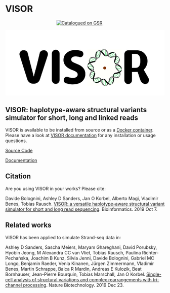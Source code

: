 # VISOR

<div style="width: 180px; margin: 0 auto;"><a href="http://popmodels.cancercontrol.cancer.gov/gsr/"><img src="http://popmodels.cancercontrol.cancer.gov/gsr/static/img/gsr_tile.jpg" alt="Catalogued on GSR" width="180" height="60" /></a></div>

![alt text](VISOR.png)

## VISOR: haplotype-aware structural variants simulator for short, long and linked reads

VISOR is available to be installed from source or as a [Docker container](https://hub.docker.com/r/davidebolo1993/visor).
Please have a look at [VISOR documentation](https://davidebolo1993.github.io/visordoc/) for any installation or usage questions.

[Source Code](https://github.com/davidebolo1993/VISOR/tree/master/VISOR)

[Documentation](https://davidebolo1993.github.io/visordoc/)

## Citation

Are you using VISOR in your works? Please cite:

Davide Bolognini, Ashley D Sanders, Jan O Korbel, Alberto Magi, Vladimir Benes, Tobias Rausch.
[VISOR: a versatile haplotype-aware structural variant simulator for short and long read sequencing](https://academic.oup.com/bioinformatics/article/doi/10.1093/bioinformatics/btz719/5582674/).
Bioinformatics. 2019 Oct 7.

## Related works

VISOR has been applied to simulate Strand-seq data in:

Ashley D Sanders, Sascha Meiers, Maryam Ghareghani, David Porubsky, Hyobin Jeong, M Alexandra CC van Vliet, Tobias Rausch, Paulina Richter-Pechańska, Joachim B Kunz, Silvia Jenni, Davide Bolognini, Gabriel MC Longo, Benjamin Raeder, Venla Kinanen, Jürgen Zimmermann, Vladimir Benes, Martin Schrappe, Balca R Mardin, Andreas E Kulozik, Beat Bornhauser, Jean-Pierre Bourquin, Tobias Marschall, Jan O Korbel. [Single-cell analysis of structural variations and complex rearrangements with tri-channel processing](https://www.nature.com/articles/s41587-019-0366-x).
Nature Biotechnology. 2019 Dec 23.
